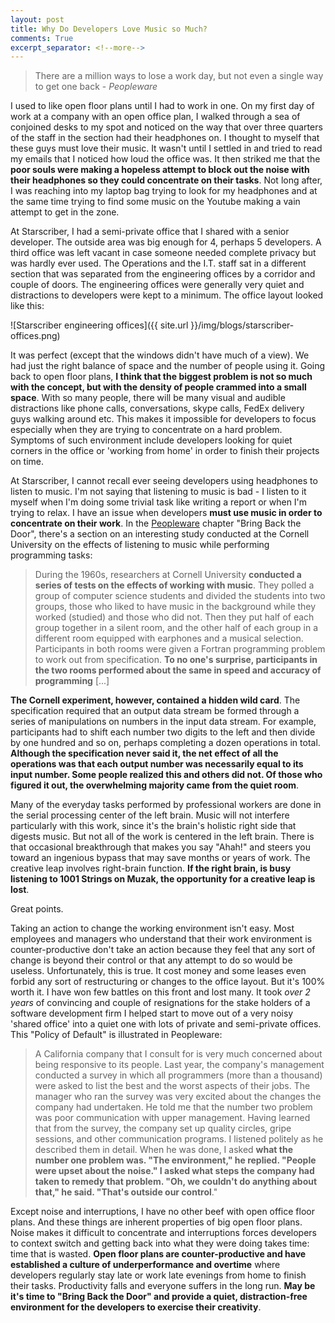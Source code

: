```yaml
---
layout: post
title: Why Do Developers Love Music so Much?
comments: True
excerpt_separator: <!--more-->
---
```


> There are a million ways to lose a work day, but not even a single way to get one back - *Peopleware*

I used to like open floor plans until I had to work in one. On my first day of work at a company with an open office plan, I walked through a sea of conjoined desks to my spot and noticed on the way that over three quarters of the staff in the section had their headphones on. I thought to myself that these guys must love their music. It wasn't until I settled in and tried to read my emails that I noticed how loud the office was. It then striked me that the **poor souls were making a hopeless attempt to block out the noise with their headphones so they could concentrate on their tasks**. Not long after, I was reaching into my laptop bag trying to look for my headphones and at the same time trying to find some music on the Youtube making a vain attempt to get in the zone.

<!--more-->

At Starscriber, I had a semi-private office that I shared with a senior developer. The outside area was big enough for 4, perhaps 5 developers. A third office was left vacant in case someone needed complete privacy but was hardly ever used. The Operations and the I.T. staff sat in a different section that was separated from the engineering offices by a corridor and couple of doors. The engineering offices were generally very quiet and distractions to developers were kept to a minimum. The office layout looked like this:

![Starscriber engineering offices]({{ site.url }}/img/blogs/starscriber-offices.png)

It was perfect (except that the windows didn't have much of a view). We had just the right balance of space and the number of people using it. Going back to open floor plans, **I think that the biggest problem is not so much with the concept, but with the density of people crammed into a small space**. With so many people, there will be many visual and audible distractions like phone calls, conversations, skype calls, FedEx delivery guys walking around etc. This makes it impossible for developers to focus especially when they are trying to concentrate on a hard problem. Symptoms of such environment include developers looking for quiet corners in the office or 'working from home' in order to finish their projects on time.

At Starscriber, I cannot recall ever seeing developers using headphones to listen to music. I'm not saying that listening to music is bad - I listen to it myself when I'm doing some trivial task like writing a report or when I'm trying to relax. I have an issue when developers **must use music in order to concentrate on their work**. In the [Peopleware](http://www.amazon.com/exec/obidos/ASIN/0932633439/) chapter "Bring Back the Door", there's a section on an interesting study conducted at the Cornell University on the effects of listening to music while performing programming tasks:

> During the 1960s, researchers at Cornell University **conducted a series of tests on the effects of working with music**. They polled a group of computer science students and divided the students into two groups, those who liked to have music in the background while they worked (studied) and those who did not. Then they put half of each group together in a silent room, and the other half of each group in a different room equipped with  earphones and a musical selection. Participants in both rooms were given a Fortran programming problem to work out from specification. **To no one's surprise, participants in the two rooms performed about the same in speed and accuracy of programming** [...]
>
**The Cornell experiment, however, contained a hidden wild card**. The specification required that an output data stream be formed through a series of manipulations on numbers in the input data stream. For example, participants had to shift each number two digits to the left and then divide by one hundred and so on, perhaps
completing a dozen operations in total. **Although the specification never said it, the net effect of all the operations was that each output number was necessarily equal to its input number. Some people realized this and others did not. Of those who figured it out, the overwhelming majority came from the quiet room**.
>
Many of the everyday tasks performed by professional workers are done in the serial processing center of the left brain. Music will not interfere particularly with this work, since it's the brain's holistic right side that digests music. But not all of the work is centered in the left brain. There is that occasional breakthrough that makes you say "Ahah!" and steers you toward an ingenious bypass that may save months or years of work. The creative leap involves right-brain function. **If the right brain, is busy listening to 1001 Strings on Muzak, the opportunity for a creative leap is lost**.

Great points.

Taking an action to change the working environment isn't easy. Most employees and managers who understand that their work environment is counter-productive don't take an action because they feel that any sort of change is beyond their control or that any attempt to do so would be useless. Unfortunately, this is true. It cost money and some leases even forbid any sort of restructuring or changes to the office layout. But it's 100% worth it. I have won few battles on this front and lost many. It took *over 2 years* of convincing and couple of resignations for the stake holders of a software development firm I helped start to move out of a very noisy 'shared office' into a quiet one with lots of private and semi-private offices. This "Policy of Default" is illustrated in Peopleware:

> A California company that I consult for is very much concerned about being responsive to its people. Last
year, the company's management conducted a survey in which all programmers (more than a thousand) were asked to list the best and the worst aspects of their jobs. The manager who ran the survey was very excited
about the changes the company had undertaken. He told me that the number two problem was poor communication
with upper management. Having learned that from the survey, the company set up quality circles, gripe sessions, and other communication programs. I listened politely as he described them in detail. When he was done, I asked **what the number one problem was. "The environment," he replied. "People were upset about the noise." I asked what steps the company had taken to remedy that problem. "Oh, we couldn't do anything about that," he said.
"That's outside our control**."

Except noise and interruptions, I have no other beef with open office floor plans. And these things are inherent properties of big open floor plans. Noise makes it difficult to concentrate and interruptions forces developers to context switch and getting back into what they were doing takes time: time that is wasted. **Open floor plans are counter-productive and have established a culture of underperformance and overtime** where developers regularly stay late or work late evenings from home to finish their tasks. Productivity falls and everyone suffers in the long run. **May be it's time to "Bring Back the Door" and provide a quiet, distraction-free environment for the developers to exercise their creativity**.
